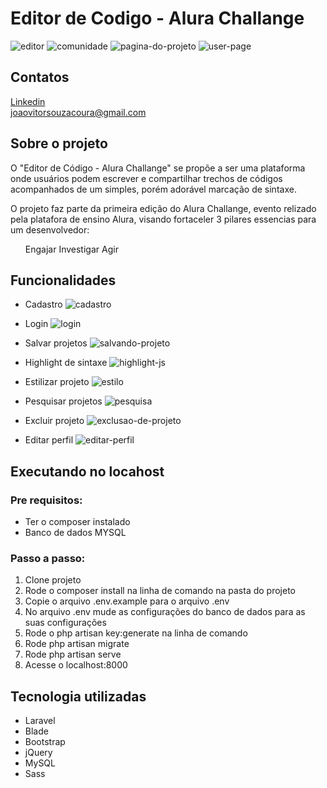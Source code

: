 # Editor de Codigo - Alura Challange



![editor](https://i.gyazo.com/00ece030b6655ce923bca591e355e8b2.png)
![comunidade](https://i.gyazo.com/dc33f4dfa2062f61551465505d20a2fa.png)
![pagina-do-projeto](https://i.gyazo.com/7234d2415ddfebbf737a7537a87bd473.png)
![user-page](https://i.gyazo.com/c8b861bec97963efbd431509bcaa5795.png)


## Contatos

<a href="https://www.linkedin.com/in/joao-v%C3%ADtor-de-souza-coura-b435381a9/">Linkedin</a>
<br>
<a href="mailto:joaovitorsouzacoura@gmail.com">joaovitorsouzacoura@gmail.com</a>

## Sobre o projeto

<p>O "Editor de Código - Alura Challange" se propõe a ser uma plataforma onde usuários podem escrever e compartilhar trechos de códigos acompanhados de um simples, porém adorável marcação de sintaxe.</p>
<p>O projeto faz parte da primeira edição do Alura Challange, evento relizado pela platafora de ensino Alura, visando fortaceler 3 pilares essencias para um desenvolvedor:</p>
<ol>
Engajar
Investigar
Agir
</ol>
  
## Funcionalidades

- Cadastro
![cadastro](https://i.gyazo.com/521b8ec2747acd076f54eb43bfd7153a.gif)

- Login
![login](https://i.gyazo.com/36716176e739b7c11257d73565bd775d.gif)

- Salvar projetos
![salvando-projeto](https://i.gyazo.com/7c93c4bfa3b9cf24a14feca41ba7e7b4.gif)

- Highlight de sintaxe
![highlight-js](https://i.gyazo.com/06c0d64de3c6c2e3c3ef85a55988da12.gif)

- Estilizar projeto
![estilo](https://i.gyazo.com/a2914f5ce45d0a35cd7d6c441da9c20b.gif)

- Pesquisar projetos
![pesquisa](https://i.gyazo.com/a7fec16b54ed8f8e609894c6bc40ac91.gif)

- Excluir projeto
![exclusao-de-projeto](https://i.gyazo.com/b62570f7e418bc25cd55fb865127602c.gif)

- Editar perfil
![editar-perfil](https://i.gyazo.com/56d4090da48685445ab52a2c6d523f4b.gif)

## Executando no locahost

### Pre requisitos:

- Ter o composer instalado
- Banco de dados MYSQL

### Passo a passo:

1. Clone projeto
2. Rode o composer install na linha de comando na pasta do projeto
3. Copie o arquivo .env.example para o arquivo .env
4. No arquivo .env mude as configurações do banco de dados para as suas configurações
5. Rode o php artisan key:generate na linha de comando
6. Rode php artisan migrate
7. Rode php artisan serve
8. Acesse o localhost:8000

## Tecnologia utilizadas

- Laravel
- Blade
- Bootstrap
- jQuery
- MySQL
- Sass



